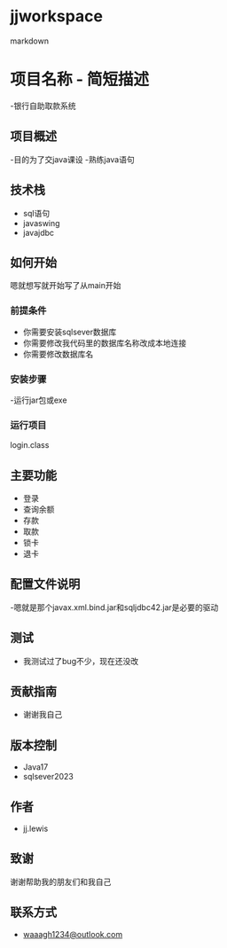 # jjworkspace


markdown
# 项目名称 - 简短描述  
  -银行自助取款系统
## 项目概述  
  
-目的为了交java课设 
-熟练java语句
  
## 技术栈  
  
- sql语句
- javaswing
- javajdbc
  
## 如何开始  
  嗯就想写就开始写了从main开始
### 前提条件  
  
- 你需要安装sqlsever数据库
- 你需要修改我代码里的数据库名称改成本地连接
- 你需要修改数据库名  
  
### 安装步骤  
-运行jar包或exe
  
### 运行项目  
login.class
  
## 主要功能  
  
- 登录
- 查询余额
- 存款
- 取款
- 锁卡
- 退卡
  
## 配置文件说明  
  
-嗯就是那个javax.xml.bind.jar和sqljdbc42.jar是必要的驱动
  
## 测试  
  
- 我测试过了bug不少，现在还没改 
  
## 贡献指南  
  
- 谢谢我自己
  
## 版本控制  
  
- Java17
- sqlsever2023  
  
## 作者  
  
- jj.lewis
  

  
## 致谢  
  
谢谢帮助我的朋友们和我自己  
  
## 联系方式  
  
- waaagh1234@outlook.com
  


